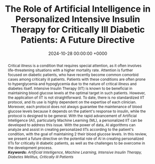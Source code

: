 ---
title:          "The Role of Artificial Intelligence in Personalized Intensive Insulin Therapy for Critically Ill Diabetic Patients: A Future Directive"
date:           2024-10-28 00:00:00 +0000
selected:       false
# pub:            "Journal of ICT Research and Applications"
# pub_pre:        "Submitted to "
# pub_post:       'Under review.'
# pub_last:       ''
# pub_date:       "2024"
abstract: >-
  Critical illness is a condition that requires special attention, as it often involves life-threatening situations with a higher mortality rate. Attention is further focused on diabetic patients, who have recently become common comorbid cases among critically ill patients. Patients with these conditions are often prone to hyperglycemia and hypoglycemia due to the nature of critical illness and diabetes itself. Intensive Insulin Therapy (IIT) is known to be beneficial in maintaining blood glucose levels at the optimal target in such patients. However, the application of IIT is not straightforward. To date, there is no standardized IIT protocol, and its use is highly dependent on the expertise of each clinician. Moreover, each protocol does not always guarantee the maintenance of blood glucose levels because it depends on the patient's response to insulin, while the protocol is designed to be general. With the rapid advancement of Artificial Intelligence (AI), particularly Machine Learning (ML), a personalized IIT can be developed to address this issue. With the power of data, AI algorithms can analyze and assist in creating personalized IITs according to the patient's condition, with the goal of maintaining 2 their blood glucose levels. In this review, we present a future directive on the potential role of AI in creating personalized IITs for critically ill diabetic patients, as well as the challenges to be overcome in the development process.<br /><i><b>Keywords:</b> Artificial Intelligence, Machine Learning, Intensive Insulin Therapy, Diabetes Mellitus, Critically Ill Patients</i>
# cover:          /assets/images/covers/cover1.jpg
authors:
- Muhammad Ikhsan Mokoagow
- Arief Purnama Muharram
- Ahmad Zufar Manthovani
- Marina Epriliawati
links:
  Preprint: https://doi.org/10.36227/techrxiv.173014542.24053364/v1
---